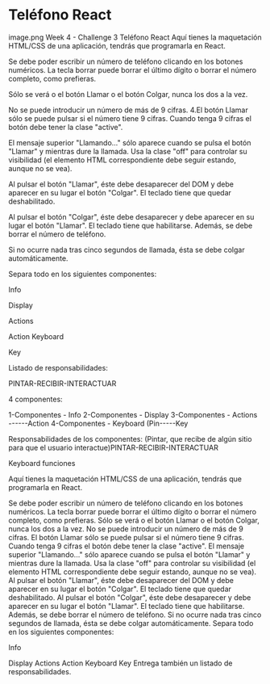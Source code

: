 # Teléfono React

image.png
Week 4 - Challenge 3 Teléfono React Aquí tienes la maquetación HTML/CSS de una aplicación, tendrás que programarla en React.

Se debe poder escribir un número de teléfono clicando en los botones numéricos. La tecla borrar puede borrar el último dígito o borrar el número completo, como prefieras.

Sólo se verá o el botón Llamar o el botón Colgar, nunca los dos a la vez.

No se puede introducir un número de más de 9 cifras. 4.El botón Llamar sólo se puede pulsar si el número tiene 9 cifras. Cuando tenga 9 cifras el botón debe tener la clase "active".

El mensaje superior "Llamando..." sólo aparece cuando se pulsa el botón "Llamar" y mientras dure la llamada. Usa la clase "off" para controlar su visibilidad (el elemento HTML correspondiente debe seguir estando, aunque no se vea).

Al pulsar el botón "Llamar", éste debe desaparecer del DOM y debe aparecer en su lugar el botón "Colgar". El teclado tiene que quedar deshabilitado.

Al pulsar el botón "Colgar", éste debe desaparecer y debe aparecer en su lugar el botón "Llamar". El teclado tiene que habilitarse. Además, se debe borrar el número de teléfono.

Si no ocurre nada tras cinco segundos de llamada, ésta se debe colgar automáticamente.

Separa todo en los siguientes componentes:

Info

Display

Actions

Action
Keyboard

Key

Listado de responsabilidades:

PINTAR-RECIBIR-INTERACTUAR

4 componentes:

1-Componentes - Info 2-Componentes - Display 3-Componentes - Actions ------Action 4-Componentes - Keyboard (Pin-----Key

Responsabilidades de los componentes: (Pintar, que recibe de algún sitio para que el usuario interactue)PINTAR-RECIBIR-INTERACTUAR

Keyboard funciones

Aquí tienes la maquetación HTML/CSS de una aplicación, tendrás que programarla en React.

Se debe poder escribir un número de teléfono clicando en los botones numéricos. La tecla borrar puede borrar el último dígito o borrar el número completo, como prefieras.
Sólo se verá o el botón Llamar o el botón Colgar, nunca los dos a la vez.
No se puede introducir un número de más de 9 cifras.
El botón Llamar sólo se puede pulsar si el número tiene 9 cifras. Cuando tenga 9 cifras el botón debe tener la clase "active".
El mensaje superior "Llamando..." sólo aparece cuando se pulsa el botón "Llamar" y mientras dure la llamada. Usa la clase "off" para controlar su visibilidad (el elemento HTML correspondiente debe seguir estando, aunque no se vea).
Al pulsar el botón "Llamar", éste debe desaparecer del DOM y debe aparecer en su lugar el botón "Colgar". El teclado tiene que quedar deshabilitado.
Al pulsar el botón "Colgar", éste debe desaparecer y debe aparecer en su lugar el botón "Llamar". El teclado tiene que habilitarse. Además, se debe borrar el número de teléfono.
Si no ocurre nada tras cinco segundos de llamada, ésta se debe colgar automáticamente.
Separa todo en los siguientes componentes:

Info

Display
Actions
Action
Keyboard
Key
Entrega también un listado de responsabilidades.
